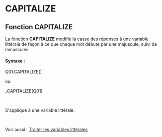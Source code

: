 # CAPITALIZE

## Fonction CAPITALIZE

La fonction **CAPITALIZE** modifie la casse des réponses à une variable littérale de façon à ce que chaque mot débute par une majuscule, suivi de minuscules

#### Syntaxe :&nbsp;

Q01.CAPITALIZE()

ou

\_CAPITALIZE(Q01)

&nbsp;

S'applique à une variable littérale.

&nbsp;

Voir aussi : [Traiter les variables littérales](<Traiterlesvariableslitterales.md>)
